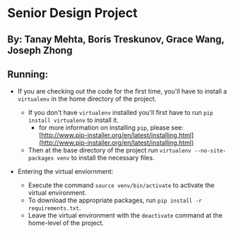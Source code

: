 Senior Design Project
=====================

By: Tanay Mehta, Boris Treskunov, Grace Wang, Joseph Zhong
---------------------------------------------------------

Running: 
--------
- If you are checking out the code for the first time, you'll have to install a `virtualenv` in the home directory of the project.
    - If you don't have `virtualenv` installed you'll first have to run `pip install virtualenv` to install it.
        - for more information on installing `pip`, please see: [http://www.pip-installer.org/en/latest/installing.html](http://www.pip-installer.org/en/latest/installing.html)
    - Then at the base directory of the project run `virtualenv --no-site-packages venv` to install the necessary files.

- Entering the virtual enviornment: 
    - Execute the command `source venv/bin/activate` to activate the virtual environment. 
    - To download the appropriate packages, run `pip install -r requirements.txt`. 
    - Leave the virtual environment with the `deactivate` command at the home-level of the project.
